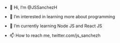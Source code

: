 - 👋 Hi, I’m @JSSanchezH
- 👀 I’m interested in  learning more about programming
- 🌱 I’m currently learning Node JS and React JS

- 📫 How to reach me, twitter.com/js_sanchezh

<!---
JSSanchezH/JSSanchezH is a ✨ special ✨ repository because its `README.md` (this file) appears on your GitHub profile.
You can click the Preview link to take a look at your changes.
- 💞️ I’m looking to collaborate on ...
--->
